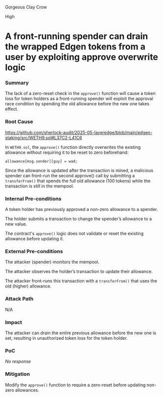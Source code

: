 Gorgeous Clay Crow

High

# A front-running spender can drain the wrapped Edgen tokens from a user by exploiting approve overwrite logic

### Summary

The lack of a zero-reset check in the `approve()` function will cause a token loss for token holders as a front-running spender will exploit the approval race condition by spending the old allowance before the new one takes effect.



### Root Cause


https://github.com/sherlock-audit/2025-05-layeredge/blob/main/edgen-staking/src/WETH9.sol#L37C2-L41C6

In `WETH9.sol`, the `approve()` function directly overwrites the existing allowance without requiring it to be reset to zero beforehand:

```solidity
allowance[msg.sender][guy] = wad;
```

Since the allowance is updated after the transaction is mined, a malicious spender can front-run the second approve() call by submitting a `transferFrom()` that spends the full old allowance (100 tokens) while the transaction is still in the mempool.

### Internal Pre-conditions

A token holder has previously approved a non-zero allowance to a spender.

The holder submits a transaction to change the spender’s allowance to a new value.

The contract's `approve()` logic does not validate or reset the existing allowance before updating it.

### External Pre-conditions

The attacker (spender) monitors the mempool.

The attacker observes the holder’s transaction to update their allowance.

The attacker front-runs this transaction with a `transferFrom()` that uses the old (higher) allowance.

### Attack Path

N/A

### Impact

The attacker can drain the entire previous allowance before the new one is set, resulting in unauthorized token loss for the token holder.



### PoC

_No response_

### Mitigation

Modify the `approve()` function to require a zero-reset before updating non-zero allowances.
